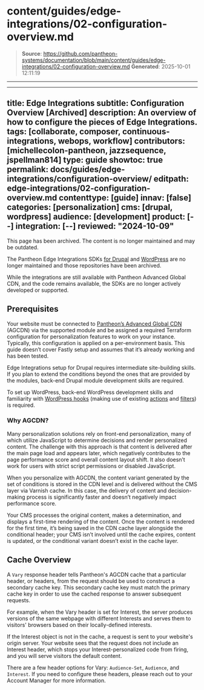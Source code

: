 # content/guides/edge-integrations/02-configuration-overview.md

> **Source**: https://github.com/pantheon-systems/documentation/blob/main/content/guides/edge-integrations/02-configuration-overview.md
> **Generated**: 2025-10-01 12:11:19

---

---
title: Edge Integrations
subtitle: Configuration Overview [Archived]
description: An overview of how to configure the pieces of Edge Integrations.
tags: [collaborate, composer, continuous-integrations, webops, workflow]
contributors: [michellecolon-pantheon, jazzsequence, jspellman814]
type: guide
showtoc: true
permalink: docs/guides/edge-integrations/configuration-overview/
editpath: edge-integrations/02-configuration-overview.md
contenttype: [guide]
innav: [false]
categories: [personalization]
cms: [drupal, wordpress]
audience: [development]
product: [--]
integration: [--]
reviewed: "2024-10-09"
---

<Alert title="Warning" type="danger">

This page has been archived. The content is no longer maintained and may be outdated.

The Pantheon Edge Integrations SDKs [for Drupal](https://github.com/pantheon-systems/edge-integrations-drupal-sdk) and [WordPress](https://github.com/pantheon-systems/edge-integrations-wordpress-sdk) are no longer maintained and those repositories have been archived.

While the integrations are still available with Pantheon Advanced Global CDN, and the code remains available, the SDKs are no longer actively developed or supported.

</Alert>

## Prerequisites

Your website must be connected to [Pantheon’s Advanced Global CDN](/guides/professional-services/advanced-global-cdn) (AGCDN) via the supported module and be assigned a required Terraform configuration for personalization features to work on your instance. Typically, this configuration is applied on a per-environment basis. This guide doesn’t cover Fastly setup and assumes that it’s already working and has been tested.

Edge Integrations setup for Drupal requires intermediate site-building skills. If you plan to extend the conditions beyond the ones that are provided by the modules, back-end Drupal module development skills are required.

To set up WordPress, back-end WordPress development skills and familiarity with [WordPress hooks](https://developer.wordpress.org/plugins/hooks/) (making use of existing [actions](https://developer.wordpress.org/plugins/hooks/actions/) and [filters](https://developer.wordpress.org/plugins/hooks/filters/)) is required.

### Why AGCDN?

Many personalization solutions rely on front-end personalization, many of which utilize JavaScript to determine decisions and render personalized content. The challenge with this approach is that content is delivered after the main page load and appears later, which negatively contributes to the page performance score and overall content layout shift. It also doesn’t work for users with strict script permissions or disabled JavaScript.

When you personalize with AGCDN, the content variant generated by the set of conditions is stored in the CDN level and is delivered without the CMS layer via Varnish cache. In this case, the delivery of content and decision-making process is significantly faster and doesn’t negatively impact performance score.

Your CMS processes the original content, makes a determination, and displays a first-time rendering of the content. Once the content is rendered for the first time, it’s being saved in the CDN cache layer alongside the conditional header; your CMS isn’t involved until the cache expires, content is updated, or the conditional variant doesn’t exist in the cache layer.

## Cache Overview

A `Vary` response header tells Pantheon's AGCDN cache that a particular header, or headers, from the request should be used to construct a secondary cache key. This secondary cache key must match the primary cache key in order to use the cached response to answer subsequent requests.

For example, when the Vary header is set for Interest, the server produces versions of the same webpage with different Interests and serves them to visitors' browsers based on their locally-defined interests.

If the Interest object is not in the cache, a request is sent to your website's origin server. Your website sees that the request does not include an Interest header, which stops your Interest-personalized code from firing, and you will serve visitors the default content.

There are a few header options for Vary: `Audience-Set`, `Audience`, and `Interest`. If you need to configure these headers, please reach out to your Account Manager for more information.
